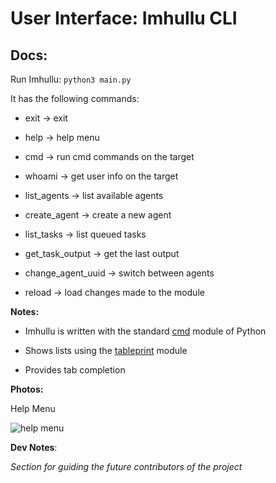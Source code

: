 # User Interface: Imhullu CLI

## Docs:

Run Imhullu: `python3 main.py`



It has the following commands:

- exit                                           -> exit

- help                                          -> help menu

- cmd                                          -> run cmd commands on the target

- whoami                                    -> get user info on the target

- list_agents                                -> list available agents

- create_agent                            -> create a new agent

- list_tasks                                   -> list queued tasks

- get_task_output                       -> get the last output

- change_agent_uuid                 -> switch between agents

- reload                                        -> load changes made to the module



**Notes:**

- Imhullu is written with the standard [cmd](https://docs.python.org/3/library/cmd.html) module of Python

- Shows lists using the [tableprint](https://tableprint.readthedocs.io/) module

- Provides tab completion



**Photos:**

Help Menu

![help menu](/home/mint/University/OpenLearning/Work/General/PersonalProject/Initial/new/Esagila-C2/c2/cli/photos/help.png)



**Dev Notes**:

_Section for guiding the future contributors of the project_
